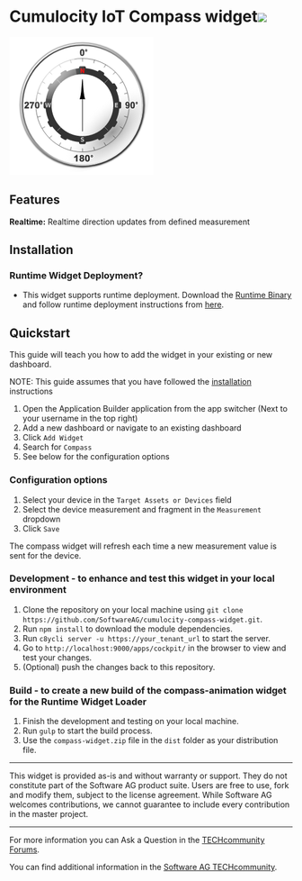 ﻿# Cumulocity IoT Compass widget[<img width="35" src="https://user-images.githubusercontent.com/67993842/97668428-f360cc80-1aa7-11eb-8801-da578bda4334.png"/>](https://github.com/SoftwareAG/cumulocity-compass-widget/releases/download/1.0.0/compass-widget.zip)

![Compasswidget](compass-widget.png)

## Features
**Realtime:** Realtime direction updates from defined measurement


## Installation

### Runtime Widget Deployment?

* This widget supports runtime deployment. Download the [Runtime Binary](https://github.com/SoftwareAG/cumulocity-compass-widget/releases/download/1.0.0/compass-widget.zip) and follow runtime deployment instructions from [here](https://github.com/SoftwareAG/cumulocity-runtime-widget-loader).


## Quickstart
This guide will teach you how to add the widget in your existing or new dashboard.

NOTE: This guide assumes that you have followed the [installation](https://github.com/SoftwareAG/cumulocity-runtime-widget-loader) instructions

1. Open the Application Builder application from the app switcher (Next to your username in the top right)
2. Add a new dashboard or navigate to an existing dashboard
3. Click `Add Widget`
4. Search for `Compass`
5. See below for the configuration options

### Configuration options

1. Select your device in the `Target Assets or Devices` field
2. Select the device measurement and fragment in the `Measurement` dropdown
3. Click `Save`

The compass widget will refresh each time a new measurement value is sent for the device.

### Development - to enhance and test this widget in your local environment
1. Clone the repository on your local machine using `git clone https://github.com/SoftwareAG/cumulocity-compass-widget.git`.
2. Run `npm install` to download the module dependencies.
3. Run `c8ycli server -u https://your_tenant_url` to start the server.
4. Go to `http://localhost:9000/apps/cockpit/` in the browser to view and test your changes.
5. (Optional) push the changes back to this repository.

### Build - to create a new build of the compass-animation widget for the Runtime Widget Loader
1. Finish the development and testing on your local machine.
2. Run `gulp` to start the build process.
3. Use the `compass-widget.zip` file in the `dist` folder as your distribution file.

------------------------------

This widget is provided as-is and without warranty or support. They do not constitute part of the Software AG product suite. Users are free to use, fork and modify them, subject to the license agreement. While Software AG welcomes contributions, we cannot guarantee to include every contribution in the master project.
_____________________
For more information you can Ask a Question in the [TECHcommunity Forums](http://tech.forums.softwareag.com/techjforum/forums/list.page?product=cumulocity).

You can find additional information in the [Software AG TECHcommunity](http://techcommunity.softwareag.com/home/-/product/name/cumulocity).


